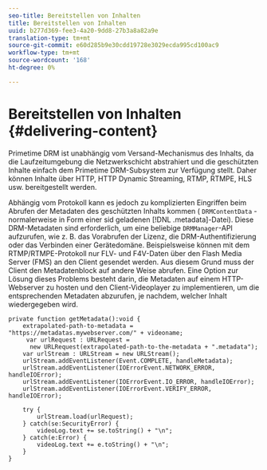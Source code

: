 ```yaml
---
seo-title: Bereitstellen von Inhalten
title: Bereitstellen von Inhalten
uuid: b277d369-fee3-4a20-9dd8-27b3a8a82a9e
translation-type: tm+mt
source-git-commit: e60d285b9e30cdd19728e3029ecda995cd100ac9
workflow-type: tm+mt
source-wordcount: '168'
ht-degree: 0%

---
```



# Bereitstellen von Inhalten {#delivering-content}

Primetime DRM ist unabhängig vom Versand-Mechanismus des Inhalts, da die Laufzeitumgebung die Netzwerkschicht abstrahiert und die geschützten Inhalte einfach dem Primetime DRM-Subsystem zur Verfügung stellt. Daher können Inhalte über HTTP, HTTP Dynamic Streaming, RTMP, RTMPE, HLS usw. bereitgestellt werden.

Abhängig vom Protokoll kann es jedoch zu komplizierten Eingriffen beim Abrufen der Metadaten des geschützten Inhalts kommen ( `DRMContentData` - normalerweise in Form einer sid geladenen [!DNL .metadata]-Datei). Diese DRM-Metadaten sind erforderlich, um eine beliebige `DRMManager`-API aufzurufen, wie z. B. das Vorabrufen der Lizenz, die DRM-Authentifizierung oder das Verbinden einer Gerätedomäne. Beispielsweise können mit dem RTMP/RTMPE-Protokoll nur FLV- und F4V-Daten über den Flash Media Server (FMS) an den Client gesendet werden. Aus diesem Grund muss der Client den Metadatenblock auf andere Weise abrufen. Eine Option zur Lösung dieses Problems besteht darin, die Metadaten auf einem HTTP-Webserver zu hosten und den Client-Videoplayer zu implementieren, um die entsprechenden Metadaten abzurufen, je nachdem, welcher Inhalt wiedergegeben wird.

```
private function getMetadata():void { 
    extrapolated-path-to-metadata = "https://metadatas.mywebserver.com/" + videoname; 
     var urlRequest : URLRequest =  
      new URLRequest(extrapolated-path-to-the-metadata + ".metadata");  
    var urlStream : URLStream = new URLStream();  
    urlStream.addEventListener(Event.COMPLETE, handleMetadata);  
    urlStream.addEventListener(IOErrorEvent.NETWORK_ERROR, handleIOError);  
    urlStream.addEventListener(IOErrorEvent.IO_ERROR, handleIOError);  
    urlStream.addEventListener(IOErrorEvent.VERIFY_ERROR, handleIOError);  
 
    try { 
        urlStream.load(urlRequest);  
    } catch(se:SecurityError) { 
        videoLog.text += se.toString() + "\n";  
    } catch(e:Error) { 
        videoLog.text += e.toString() + "\n";  
    } 
} 
```

